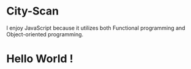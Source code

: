 # City-Scan

I enjoy JavaScript because it utilizes both Functional programming and Object-oriented programming.

<h1> Hello World !</h1>